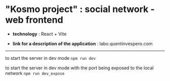 # "Kosmo project" : social network - web frontend

- **technology** : React + Vite

- **link for a description of the application** : labo.quentinvespero.com

---

to start the server in dev mode
`npm run dev`

to start the server in dev mode with the port being exposed to the local network
`npm run dev_expose`